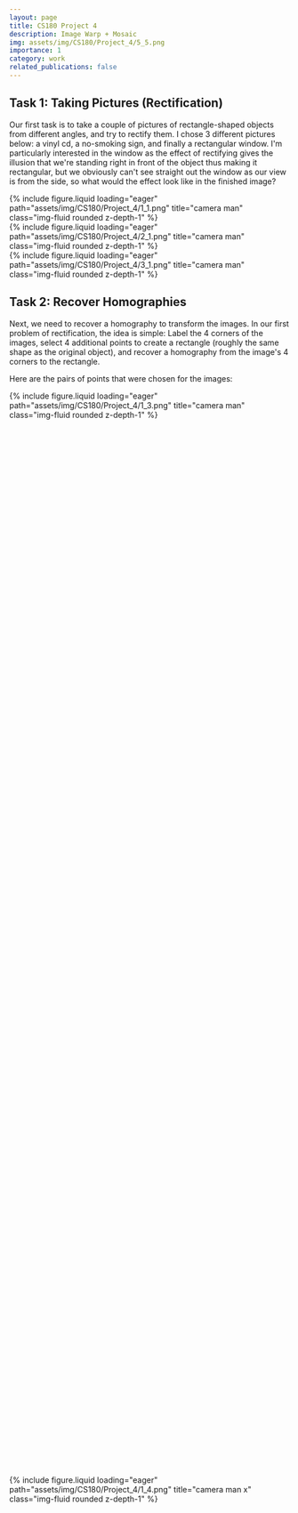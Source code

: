 ```yaml
---
layout: page
title: CS180 Project 4
description: Image Warp + Mosaic
img: assets/img/CS180/Project_4/5_5.png
importance: 1
category: work
related_publications: false
---
```


## Task 1: Taking Pictures (Rectification)

Our first task is to take a couple of pictures of rectangle-shaped objects from different angles, and try to rectify them. I chose 3 different pictures below: a vinyl cd, a no-smoking sign, and finally a rectangular window. I'm particularly interested in the window as the effect of rectifying gives the illusion that we're standing right in front of the object thus making it rectangular, but we obviously can't see straight out the window as our view is from the side, so what would the effect look like in the finished image?

<div class="row">
<div class="col-sm mt-3 mt-md-0">
        {% include figure.liquid loading="eager" path="assets/img/CS180/Project_4/1_1.png" title="camera man" class="img-fluid rounded z-depth-1" %}
    </div>
    <div class="col-sm mt-3 mt-md-0">
        {% include figure.liquid loading="eager" path="assets/img/CS180/Project_4/2_1.png" title="camera man" class="img-fluid rounded z-depth-1" %}
    </div>
    <div class="col-sm mt-3 mt-md-0">
        {% include figure.liquid loading="eager" path="assets/img/CS180/Project_4/3_1.png" title="camera man" class="img-fluid rounded z-depth-1" %}
    </div>
</div>

## Task 2: Recover Homographies

Next, we need to recover a homography to transform the images. In our first problem of rectification, the idea is simple: Label the 4 corners of the images, select 4 additional points to create a rectangle (roughly the same shape as the original object), and recover a homography from the image's 4 corners to the rectangle.

Here are the pairs of points that were chosen for the images:

<div class="row align-items-end">
    <div class="col-sm mt-3 mt-md-0" style="height: 50%;">
        {% include figure.liquid loading="eager" path="assets/img/CS180/Project_4/1_3.png" title="camera man" class="img-fluid rounded z-depth-1" %}
    </div>
    <div class="col-sm mt-3 mt-md-0" style="height: 50%;">
        {% include figure.liquid loading="eager" path="assets/img/CS180/Project_4/1_4.png" title="camera man x" class="img-fluid rounded z-depth-1" %}
    </div>
</div>

<div class="row align-items-end">
    <div class="col-sm mt-3 mt-md-0" style="height: 50%;">
        {% include figure.liquid loading="eager" path="assets/img/CS180/Project_4/2_3.png" title="camera man" class="img-fluid rounded z-depth-1" %}
    </div>
    <div class="col-sm mt-3 mt-md-0" style="height: 50%;">
        {% include figure.liquid loading="eager" path="assets/img/CS180/Project_4/2_4.png" title="camera man x" class="img-fluid rounded z-depth-1" %}
    </div>
</div>

<div class="row align-items-end">
    <div class="col-sm mt-3 mt-md-0" style="height: 50%;">
        {% include figure.liquid loading="eager" path="assets/img/CS180/Project_4/3_3.png" title="camera man" class="img-fluid rounded z-depth-1" %}
    </div>
    <div class="col-sm mt-3 mt-md-0" style="height: 50%;">
        {% include figure.liquid loading="eager" path="assets/img/CS180/Project_4/3_4.png" title="camera man x" class="img-fluid rounded z-depth-1" %}
    </div>
</div>

After setting the points, we set up the equation p’=Hp, where p’ is our destination points and p is our source points, and solve for H. In this case, since we have 4 points, there is only one possible H that can satisfy the equation. For mosaics though, we'll choose more points for stability, so we'll make an overdetermined system and use least squares (or SVD) in order to find the best solution.

To solve for H, we'll use the equation we learned in lecture, and use SVD to find the least squares solution:

$$
   A = \begin{bmatrix}
   x_1 & y_1 & 1 & 0 & 0 & 0 & -x_2 x_1 & -x_2 y_1 & -x_2 \\
   0 & 0 & 0 & x_1 & y_1 & 1 & -y_2 x_1 & -y_2 y_1 & -y_2
   \end{bmatrix}
$$

By then using SVD, decomposing the matrix into the form:

$$
   A = U S V^T
$$

The least squares solution will be in $$ V^T $$, which has 9 variables

We reshape this into a 3x3 matrix, and then by dividing the entire matrix by the last variable (I), we get an H of the form

$$
H = \begin{bmatrix}
   h_1 & h_2 & h_3 \\
   h_4 & h_5 & h_6 \\
   h_7 & h_8 & 1
   \end{bmatrix}
$$

Now, if we plug in a particular point (with a one appended to it) from the image, the resulting point will look like:

$$
\begin{bmatrix}
wx_2 \\
wy_2 \\
w
\end{bmatrix}
=
H
\begin{bmatrix}
x_1 \\
y_1 \\
1
\end{bmatrix}
$$

Dividing the resulting point by w yields $$ x_2 $$ and $$ y_2 $$, giving our new coordinates.

## Task 3: Warping the image (Image Rectification)

Now that we have the homography, it seems trivial to simply pipe each point of the original image through the homography to get the new coordinates of that pixel, giving us our result. However, this is forward warping, and as we've seen in project 3 this results in tons of holes. Therefore, we need to use inverse warping instead. Thus, the algorithm looks very similar with our triangle warping function from Project 3:

1. Find the homography H from src_points to dst_points
2. Take the inverse, yielding H'
3. Determine the dimensions of the resulting image by warping the 4 corners of the src image through H. Shift the entire image if there are any negative values so that the negative values become 0. 
4. For each point in the resulting image, apply H' and interpolate to find the src image's corresponding pixel value, and apply it.

We can also vectorize 4 by making a 2D matrix of all the points in our result image, yielding a way faster result. We'll ignore any points that are outside of the convex hull of the warped bounding box.

<div class="row align-items-end">
    <div class="col-sm mt-3 mt-md-0" style="height: 50%;">
        {% include figure.liquid loading="eager" path="assets/img/CS180/Project_4/1_1.png" title="camera man" class="img-fluid rounded z-depth-1" %}
    </div>
    <div class="col-sm mt-3 mt-md-0" style="height: 50%;">
        {% include figure.liquid loading="eager" path="assets/img/CS180/Project_4/1_2.png" title="camera man x" class="img-fluid rounded z-depth-1" %}
    </div>
</div>

<div class="row align-items-end">
    <div class="col-sm mt-3 mt-md-0" style="height: 50%;">
        {% include figure.liquid loading="eager" path="assets/img/CS180/Project_4/2_1.png" title="camera man" class="img-fluid rounded z-depth-1" %}
    </div>
    <div class="col-sm mt-3 mt-md-0" style="height: 50%;">
        {% include figure.liquid loading="eager" path="assets/img/CS180/Project_4/2_2.png" title="camera man x" class="img-fluid rounded z-depth-1" %}
    </div>
</div>

<div class="row align-items-end">
    <div class="col-sm mt-3 mt-md-0" style="height: 50%;">
        {% include figure.liquid loading="eager" path="assets/img/CS180/Project_4/3_1.png" title="camera man" class="img-fluid rounded z-depth-1" %}
    </div>
    <div class="col-sm mt-3 mt-md-0" style="height: 50%;">
        {% include figure.liquid loading="eager" path="assets/img/CS180/Project_4/3_2.png" title="camera man x" class="img-fluid rounded z-depth-1" %}
    </div>
</div>

The results surprised me, giving us the illusion that we're looking at the images from a new point of view. The window one shocked me the most. We weren't able to see more of the scenery outside of the window (of course), but a shift in the perspective and perceived distance from the window warped the window to a rectangular shape.

## Task 4: Image Stitching (Manual)

Lastly, we come to image stitching. At a high level the steps are to:

1. Take a pair of images with significant overlap. Label common features/points between the two images
2. Create a homography to map the second image's points to the corresponding points in the first image
3. Warp the second image using what we created in Task 3
4. Align the images together, and blend.

First, let's take a couple of pictures:

<div class="row align-items-end">
    <div class="col-sm mt-3 mt-md-0" style="height: 50%;">
        {% include figure.liquid loading="eager" path="assets/img/CS180/Project_4/4_2.png" title="camera man" class="img-fluid rounded z-depth-1" %}
    </div>
    <div class="col-sm mt-3 mt-md-0" style="height: 50%;">
        {% include figure.liquid loading="eager" path="assets/img/CS180/Project_4/4_1.png" title="camera man x" class="img-fluid rounded z-depth-1" %}
    </div>
</div>

<div class="row align-items-end">
    <div class="col-sm mt-3 mt-md-0" style="height: 50%;">
        {% include figure.liquid loading="eager" path="assets/img/CS180/Project_4/5_1.png" title="camera man" class="img-fluid rounded z-depth-1" %}
    </div>
    <div class="col-sm mt-3 mt-md-0" style="height: 50%;">
        {% include figure.liquid loading="eager" path="assets/img/CS180/Project_4/5_3.png" title="camera man x" class="img-fluid rounded z-depth-1" %}
    </div>
</div>

<div class="row align-items-end">
    <div class="col-sm mt-3 mt-md-0" style="height: 50%;">
        {% include figure.liquid loading="eager" path="assets/img/CS180/Project_4/7_1.png" title="camera man" class="img-fluid rounded z-depth-1" %}
    </div>
    <div class="col-sm mt-3 mt-md-0" style="height: 50%;">
        {% include figure.liquid loading="eager" path="assets/img/CS180/Project_4/7_2.png" title="camera man x" class="img-fluid rounded z-depth-1" %}
    </div>
</div>

Next, let's label some correspondences between them manually.

<div class="row align-items-end">
    <div class="col-sm mt-3 mt-md-0" style="height: 50%;">
        {% include figure.liquid loading="eager" path="assets/img/CS180/Project_4/4_6.png" title="camera man" class="img-fluid rounded z-depth-1" %}
        <div class="caption">
            Working on the project
        </div>
    </div>
    <div class="col-sm mt-3 mt-md-0" style="height: 50%;">
        {% include figure.liquid loading="eager" path="assets/img/CS180/Project_4/4_7.png" title="camera man x" class="img-fluid rounded z-depth-1" %}
        <div class="caption">
            Working on the project side view
        </div>
    </div>
</div>

<div class="row align-items-end">
    <div class="col-sm mt-3 mt-md-0" style="height: 50%;">
        {% include figure.liquid loading="eager" path="assets/img/CS180/Project_4/5_6.png" title="camera man" class="img-fluid rounded z-depth-1" %}
        <div class="caption">
            Balcony
        </div>
    </div>
    <div class="col-sm mt-3 mt-md-0" style="height: 50%;">
        {% include figure.liquid loading="eager" path="assets/img/CS180/Project_4/5_7.png" title="camera man x" class="img-fluid rounded z-depth-1" %}
        <div class="caption">
            Balcony side view
        </div>
    </div>
</div>

<div class="row align-items-end">
    <div class="col-sm mt-3 mt-md-0" style="height: 50%;">
        {% include figure.liquid loading="eager" path="assets/img/CS180/Project_4/7_3.png" title="camera man" class="img-fluid rounded z-depth-1" %}
        <div class="caption">
            Li Ka Shing
        </div>
    </div>
    <div class="col-sm mt-3 mt-md-0" style="height: 50%;">
        {% include figure.liquid loading="eager" path="assets/img/CS180/Project_4/7_4.png" title="camera man x" class="img-fluid rounded z-depth-1" %}
        <div class="caption">
            Li Ka Shing side view
        </div>
    </div>
</div>

Then, we warp the second image using the homography recovered

<div class="row align-items-end">
    <div class="col-sm mt-3 mt-md-0" style="height: 50%;">
        {% include figure.liquid loading="eager" path="assets/img/CS180/Project_4/5_3.png" title="camera man" class="img-fluid rounded z-depth-1" %}
    </div>
    <div class="col-sm mt-3 mt-md-0" style="height: 50%;">
        {% include figure.liquid loading="eager" path="assets/img/CS180/Project_4/5_2.png" title="camera man x" class="img-fluid rounded z-depth-1" %}
    </div>
</div>

<div class="row align-items-end">
    <div class="col-sm mt-3 mt-md-0" style="height: 50%;">
        {% include figure.liquid loading="eager" path="assets/img/CS180/Project_4/4_1.png" title="camera man" class="img-fluid rounded z-depth-1" %}
    </div>
    <div class="col-sm mt-3 mt-md-0" style="height: 50%;">
        {% include figure.liquid loading="eager" path="assets/img/CS180/Project_4/4_3.png" title="camera man x" class="img-fluid rounded z-depth-1" %}
    </div>
</div>

<div class="row align-items-end">
    <div class="col-sm mt-3 mt-md-0" style="height: 50%;">
        {% include figure.liquid loading="eager" path="assets/img/CS180/Project_4/7_2.png" title="camera man" class="img-fluid rounded z-depth-1" %}
    </div>
    <div class="col-sm mt-3 mt-md-0" style="height: 50%;">
        {% include figure.liquid loading="eager" path="assets/img/CS180/Project_4/7_5.png" title="camera man x" class="img-fluid rounded z-depth-1" %}
    </div>
</div>

Now, we need to align. Unfortunately if we stacked one image atop the other, the borders will be really obvious. Therefore, we need some form of blending. The algorithm I came up with is:

1. Recover x_shift and y_shift from inverse warping. We found this when applied H to the bounding box of image 2 while inverse warping.
2. Reshape image 1 so that the height of the image is the same as image 2, and apply y_shift so that they are aligned in the y_axis.
3. Apply x_shift to image 2 so that the x_axis is aligned.
4. Find the overlapping image (all points with x value between x_shift and im1.width)
5. Fill in the non-overlapping areas with image 1 on the left and image 2 on the right.
6. In the overlapping area, use an alpha value that begins at 0 at the left side and increases to 1 on the right side. Use a weighted sum of image 1 and image 2, multiplying image 1's pixel values by (1 - alpha) and image 2's by alpha.

This results in the following images:

<div class="row align-items-end">
    <div class="col-sm mt-3 mt-md-0" style="height: 50%;">
        {% include figure.liquid loading="eager" path="assets/img/CS180/Project_4/4_4.png" title="camera man" class="img-fluid rounded z-depth-1" %}
        <div class="caption">
            Working on the project finished
        </div>
    </div>
</div>

<div class="row align-items-end">
    <div class="col-sm mt-3 mt-md-0" style="height: 50%;">
        {% include figure.liquid loading="eager" path="assets/img/CS180/Project_4/5_4.png" title="camera man" class="img-fluid rounded z-depth-1" %}
        <div class="caption">
            balcony finished
        </div>
    </div>
</div>

<div class="row align-items-end">
    <div class="col-sm mt-3 mt-md-0" style="height: 50%;">
        {% include figure.liquid loading="eager" path="assets/img/CS180/Project_4/7_6.png" title="camera man" class="img-fluid rounded z-depth-1" %}
        <div class="caption">
            Li Ka Shing finished
        </div>
    </div>
</div>

One issue is the strange triangular gray areas in the overlapping region. We can fix this by using a for loop to detect points in the overlapping region where one image is out of bounds. If that's the case, use only the pixel values from the image that isn't out of bounds.

<div class="row align-items-end">
    <div class="col-sm mt-3 mt-md-0" style="height: 50%;">
        {% include figure.liquid loading="eager" path="assets/img/CS180/Project_4/4_5.png" title="camera man" class="img-fluid rounded z-depth-1" %}
        <div class="caption">
            Working on the project improved
        </div>
    </div>
</div>

<div class="row align-items-end">
    <div class="col-sm mt-3 mt-md-0" style="height: 50%;">
        {% include figure.liquid loading="eager" path="assets/img/CS180/Project_4/5_5.png" title="camera man" class="img-fluid rounded z-depth-1" %}
        <div class="caption">
            Balcony improved
        </div>
    </div>
</div>

<div class="row align-items-end">
    <div class="col-sm mt-3 mt-md-0" style="height: 50%;">
        {% include figure.liquid loading="eager" path="assets/img/CS180/Project_4/7_7.png" title="camera man" class="img-fluid rounded z-depth-1" %}
        <div class="caption">
            Li Ka Shing improved
        </div>
    </div>
</div>

Overall, this project was immensely satisfying and it was fun taking some of the functions and logic that was written in project 3 and reusing it. As a kid I always thought it'll be easy to make panoramic shots - just blend many images together! But this project proved otherwise, and showed that there are many optimizations and changes needed before it looks decent.

Another key learning from this was the importance of good labeling. I tried only using 4-5 points for the balcony picture and that resulted in disaster, where the roads were obviously not lined up. I realized it's because I was mostly using features at the top of the image and neglected points at the bottom. I was surprised that adding twice the number of points and adding more points at the bottom of the image made the stitching far far better.